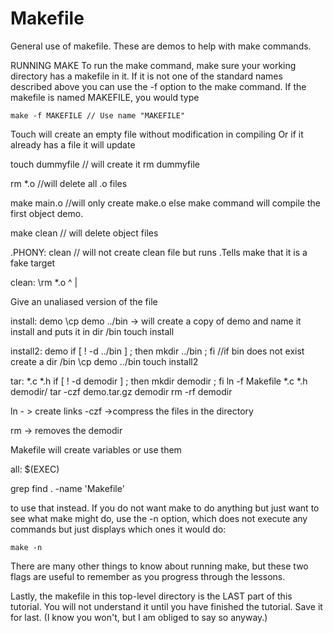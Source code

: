 # Makefile
General use of makefile. These are demos to help with make commands.

RUNNING MAKE
To run the make command, make sure your working directory has a makefile 
in it. If it is not one of the standard names described above you can use the 
-f option to the make command. If the makefile is named MAKEFILE, you would type

    make -f MAKEFILE // Use name "MAKEFILE"

Touch will create an empty file without modification in compiling
Or if it already has a file it will update

touch dummyfile // will create it
rm dummyfile

rm *.o //will delete all .o files

make main.o //will only create make.o
else make command will compile the first object demo.

make clean // will delete object files

.PHONY: clean // will not create clean file but runs .Tells make that it is a fake target

clean:
    \rm *.o
    ^
    |

Give an unaliased version of the file

install: demo
    \cp demo ../bin   -> will create a copy of demo and name it install and puts it in dir /bin
    touch install

install2: demo
        if [ ! -d ../bin ] ; then mkdir ../bin ; fi //if bin does not exist create a dir /bin
        \cp demo ../bin
        touch install2




tar: *.c *.h
if [ ! -d demodir ] ; then mkdir demodir ; fi
        ln -f Makefile *.c *.h demodir/
        tar -czf demo.tar.gz demodir
        rm -rf demodir


ln - > create links
-czf ->compress the files in the directory

rm -> removes the demodir


Makefile will create variables or use them

all: $(EXEC)



grep 
find . -name 'Makefile'

to use that instead. If you do not want make to do anything but just want to
see what make might do, use the -n option, which does not execute any commands
but just displays which ones it would do:

    make -n

There are many other things to know about running make, but these two flags
are useful to remember as you progress through the lessons.

Lastly, the makefile in this top-level directory is the LAST part of this 
tutorial. You will not understand it until you have finished the tutorial.
Save it for last. (I know you won't, but I am obliged to say so anyway.)


